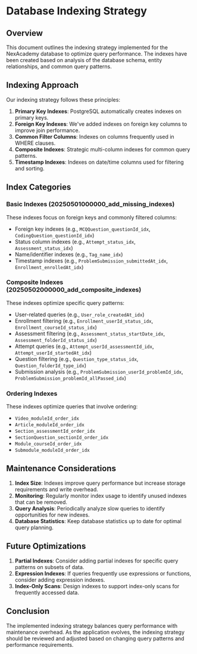 # Database Indexing Strategy

## Overview

This document outlines the indexing strategy implemented for the NexAcademy database to optimize query performance. The indexes have been created based on analysis of the database schema, entity relationships, and common query patterns.

## Indexing Approach

Our indexing strategy follows these principles:

1. **Primary Key Indexes**: PostgreSQL automatically creates indexes on primary keys.
2. **Foreign Key Indexes**: We've added indexes on foreign key columns to improve join performance.
3. **Common Filter Columns**: Indexes on columns frequently used in WHERE clauses.
4. **Composite Indexes**: Strategic multi-column indexes for common query patterns.
5. **Timestamp Indexes**: Indexes on date/time columns used for filtering and sorting.

## Index Categories

### Basic Indexes (20250501000000_add_missing_indexes)

These indexes focus on foreign keys and commonly filtered columns:

- Foreign key indexes (e.g., `MCQQuestion_questionId_idx`, `CodingQuestion_questionId_idx`)
- Status column indexes (e.g., `Attempt_status_idx`, `Assessment_status_idx`)
- Name/identifier indexes (e.g., `Tag_name_idx`)
- Timestamp indexes (e.g., `ProblemSubmission_submittedAt_idx`, `Enrollment_enrolledAt_idx`)

### Composite Indexes (20250502000000_add_composite_indexes)

These indexes optimize specific query patterns:

- User-related queries (e.g., `User_role_createdAt_idx`)
- Enrollment filtering (e.g., `Enrollment_userId_status_idx`, `Enrollment_courseId_status_idx`)
- Assessment filtering (e.g., `Assessment_status_startDate_idx`, `Assessment_folderId_status_idx`)
- Attempt queries (e.g., `Attempt_userId_assessmentId_idx`, `Attempt_userId_startedAt_idx`)
- Question filtering (e.g., `Question_type_status_idx`, `Question_folderId_type_idx`)
- Submission analysis (e.g., `ProblemSubmission_userId_problemId_idx`, `ProblemSubmission_problemId_allPassed_idx`)

### Ordering Indexes

These indexes optimize queries that involve ordering:

- `Video_moduleId_order_idx`
- `Article_moduleId_order_idx`
- `Section_assessmentId_order_idx`
- `SectionQuestion_sectionId_order_idx`
- `Module_courseId_order_idx`
- `Submodule_moduleId_order_idx`

## Maintenance Considerations

1. **Index Size**: Indexes improve query performance but increase storage requirements and write overhead.
2. **Monitoring**: Regularly monitor index usage to identify unused indexes that can be removed.
3. **Query Analysis**: Periodically analyze slow queries to identify opportunities for new indexes.
4. **Database Statistics**: Keep database statistics up to date for optimal query planning.

## Future Optimizations

1. **Partial Indexes**: Consider adding partial indexes for specific query patterns on subsets of data.
2. **Expression Indexes**: If queries frequently use expressions or functions, consider adding expression indexes.
3. **Index-Only Scans**: Design indexes to support index-only scans for frequently accessed data.

## Conclusion

The implemented indexing strategy balances query performance with maintenance overhead. As the application evolves, the indexing strategy should be reviewed and adjusted based on changing query patterns and performance requirements.